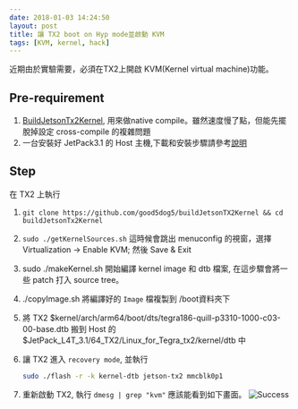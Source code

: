 ```yaml
---
date: 2018-01-03 14:24:50
layout: post
title: 讓 TX2 boot on Hyp mode並啟動 KVM
tags: [KVM, kernel, hack]
---
```


近期由於實驗需要，必須在TX2上開啟 KVM(Kernel virtual machine)功能。

## Pre-requirement

1. [BuildJetsonTx2Kernel](https://github.com/good5dog5/buildJetsonTX2Kernel), 用來做native
   compile。雖然速度慢了點，但能先擺脫掉設定 cross-compile 的複雜問題
2. 一台安裝好 JetPack3.1 的 Host 主機,下載和安裝步驟請參考[說明](https://developer.nvidia.com/embedded/linux-tegra)
 
## Step

在 TX2 上執行
1. `git clone https://github.com/good5dog5/buildJetsonTX2Kernel && cd buildJetsonTx2Kernel`
2. `sudo ./getKernelSources.sh` 
   這時候會跳出 menuconfig 的視窗，選擇 Virtualization -> Enable KVM; 然後 Save & Exit
3. sudo ./makeKernel.sh 
   開始編譯 kernel image 和 dtb 檔案, 在這步驟會將一些 patch 打入 source tree。
4. ./copyImage.sh 
   將編譯好的 `Image` 檔複製到 /boot資料夾下
5. 將 TX2  $kernel/arch/arm64/boot/dts/tegra186-quill-p3310-1000-c03-00-base.dtb 搬到 Host 的
   $JetPack_L4T_3.1/64_TX2/Linux_for_Tegra_tx2/kernel/dtb 中

6. 讓 TX2 進入 `recovery mode`, 並執行 
   ``` sh
   sudo ./flash -r -k kernel-dtb jetson-tx2 mmcblk0p1
   ```
7. 重新啟動 TX2, 執行 `dmesg | grep "kvm"` 應該能看到如下畫面。 
   ![Success](https://i.imgur.com/L1zCpqA.png)

